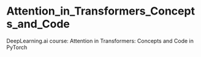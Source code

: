 # Attention_in_Transformers_Concepts_and_Code
DeepLearning.ai course: Attention in Transformers: Concepts and Code in PyTorch
